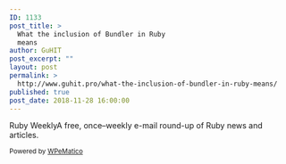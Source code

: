 ```yaml
---
ID: 1133
post_title: >
  What the inclusion of Bundler in Ruby
  means
author: GuHIT
post_excerpt: ""
layout: post
permalink: >
  http://www.guhit.pro/what-the-inclusion-of-bundler-in-ruby-means/
published: true
post_date: 2018-11-28 16:00:00
---
```

Ruby WeeklyA free, once&ndash;weekly e-mail round-up of Ruby news and articles.<p class="wpematico_credit"><small>Powered by <a href="http://www.wpematico.com" target="_blank">WPeMatico</a></small></p>